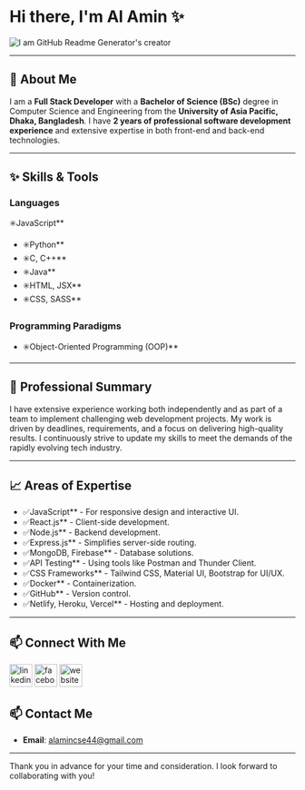 # Hi there, I'm **Al Amin** ✨

![I am GitHub Readme Generator's creator](https://media.licdn.com/dms/image/v2/D5616AQGflMwxHFcVqA/profile-displaybackgroundimage-shrink_350_1400/profile-displaybackgroundimage-shrink_350_1400/0/1731088497909?e=1742428800&v=beta&t=SgKx-4hekseOaY-KLZQ1LMvb8yTZLga1z1p5HP4XK5I)

---

## 🚀 About Me

I am a **Full Stack Developer** with a **Bachelor of Science (BSc)** degree in Computer Science and Engineering from the **University of Asia Pacific, Dhaka, Bangladesh**. I have **2 years of professional software development experience** and extensive expertise in both front-end and back-end technologies.

---

## ✨ Skills & Tools

### Languages
 ✳️JavaScript**
- ✳️Python**
- ✳️C, C++**
- ✳️Java**
- ✳️HTML, JSX**
- ✳️CSS, SASS**


### Programming Paradigms
- ✳️Object-Oriented Programming (OOP)**

---

## 🔰 Professional Summary

I have extensive experience working both independently and as part of a team to implement challenging web development projects. My work is driven by deadlines, requirements, and a focus on delivering high-quality results. I continuously strive to update my skills to meet the demands of the rapidly evolving tech industry.

---

## 📈 Areas of Expertise

- ✅JavaScript** - For responsive design and interactive UI.
- ✅React.js** - Client-side development.
- ✅Node.js** - Backend development.
- ✅Express.js** - Simplifies server-side routing.
- ✅MongoDB, Firebase** - Database solutions.
- ✅API Testing** - Using tools like Postman and Thunder Client.
- ✅CSS Frameworks** - Tailwind CSS, Material UI, Bootstrap for UI/UX.
- ✅Docker** - Containerization.
- ✅GitHub** - Version control.
- ✅Netlify, Heroku, Vercel** - Hosting and deployment.

---

## 📫 Connect With Me
[<img src='https://cdn.jsdelivr.net/npm/simple-icons@3.0.1/icons/linkedin.svg' alt='linkedin' height='40'>](https://www.linkedin.com/in/https://www.linkedin.com/in/al-amin-1b4587216//)  [<img src='https://cdn.jsdelivr.net/npm/simple-icons@3.0.1/icons/facebook.svg' alt='facebook' height='40'>](https://www.facebook.com/https://www.facebook.com/rehan.mohammed.al.amin)  [<img src='https://cdn.jsdelivr.net/npm/simple-icons@3.0.1/icons/icloud.svg' alt='website' height='40'>](https://rehan-alamin-portfolio.netlify.app/)  

## 📫 Contact Me

- **Email**: [alamincse44@gmail.com](mailto:alamincse44@gmail.com)

---

Thank you in advance for your time and consideration. I look forward to collaborating with you!
